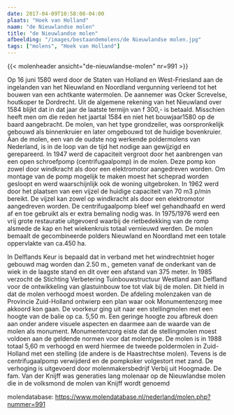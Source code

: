 ```yaml
---
date: 2017-04-09T10:58:08-04:00
plaats: "Hoek van Holland"
naam: "de Nieuwlandse molen"
title: "de Nieuwlandse molen"
afbeelding: "/images/bestaandemolens/de Nieuwlandse molen.jpg"
tags: ["molens", "Hoek van Holland"]
---
```

{{< molenheader ansicht="de-nieuwlandse-molen" nr=991 >}}

Op 16 juni 1580 werd door de Staten van Holland en West-Friesland aan de
ingelanden van het Nieuwland en Noordland vergunning verleend tot het
bouwen van een achtkante watermolen. De aannemer was Ocker Screvelse,
houtkoper te Dordrecht. Uit de algemene rekening van het Nieuwland over
1584 blijkt dat in dat jaar de laatste termijn van f 300,- is betaald.
Misschien heeft men om die reden het jaartal 1584 en niet het
bouwjaar1580 op de  baard aangebracht. De molen, van het type
grondzeiler, was oorspronkelijk gebouwd als binnenkruier en later
omgebouwd tot de huidige bovenkruier. Aan de molen, een van de oudste
nog werkende poldermolens van Nederland, is in de loop van de tijd het
nodige aan gewijzigd en gerepareerd. In 1947 werd de capaciteit vergroot
door het aanbrengen van een open schroefpomp (centrifugaalpomp) in de
molen. Deze pomp kon zowel door windkracht als door een elektromotor
aangedreven worden. Om montage van de pomp mogelijk te maken moest het
scheprad worden gesloopt en werd  waarschijnlijk ook de woning
uitgebroken. In 1962 werd door het plaatsen van een vijzel de huidige
capaciteit van 70 m3 p/min bereikt.  De vijzel kan zowel op windkracht
als door een elektromotor aangedreven worden. De centrifugaalpomp bleef
wel gehandhaafd en werd af en toe gebruikt als er extra bemaling nodig
was. In 1975/1976 werd een vrij grote restauratie uitgevoerd waarbij de
rietbedekking van de romp alsmede de kap en het wiekenkruis totaal
vernieuwd werden. De molen bemaalt de gecombineerde polders Nieuwland en
Noordland met een totale oppervlakte van ca.450 ha.

In Delflands Keur is bepaald dat in verband met het windrechtniet hoger
gebouwd mag worden dan 2.50 m., gemeten vanaf de onderkant van de wiek
in de laagste stand en dit over een afstand van 375 meter. In 1985
verzocht de Stichting Verbetering Tuinbouwstructuur Westland aan
Delfland voor de ontwikkeling van glastuinbouw toe tot vlak bij de
molen. Dit hield in dat de molen verhoogd moest worden. De afdeling
molenzaken van de Provincie Zuid-Holland ontwierp een plan waar ook
Monumentenzorg mee akkoord kon gaan. De voorkeur ging uit naar een
stellingmolen met een hoogte van de balie op ca. 5,50 m. Een geringe
hoogte zou afbreuk doen  aan onder  andere visuele aspecten en daarmee
aan de waarde van de molen als monument. Monumentenzorg eiste dat de
stellingmolen moest voldoen aan de geldende normen voor dat molentype.
De molen is in 1988 totaal 5,60 m verhoogd en werd hiermee de tweede
poldermolen in Zuid-Holland met een stelling (de andere is de
Haastrechtse molen). Tevens is de centrifugaalpomp verwijderd en de
pompkoker volgestort met zand. De verhoging is uitgevoerd door
molenmakersbedrijf Verbij uit Hoogmade. De fam. Van der Knijff was
generaties lang molenaar op de Nieuwlandse molen die in de volksmond de
molen van Knijff wordt genoemd

molendatabase: https://www.molendatabase.nl/nederland/molen.php?nummer=991